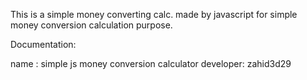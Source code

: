 This is a simple money converting calc. made by javascript for simple money conversion calculation purpose.


Documentation:

name : simple js money conversion calculator
developer: zahid3d29